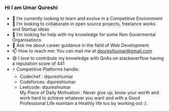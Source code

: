 ### Hi I am Umar Qureshi

- 🔭 I’m currently looking to learn and evolve in a Competitive Environment
- 👯 I’m looking to collaborate in open source projects, freelance works and Startup ideas
- 🤔 I’m looking for help with my knowledge for some Non Govermental Organisations
- 💬 Ask me about career guidance in the field of Web Development
- 📫 How to reach me: You can mail me at dqureshiumar@gmail.com
- 😄 I love to contribute my knowledge with QnAs on stackoverflow having a reputation score of 441
- ⚡ Competitive Platforms handle:
   - Codechef : dqureshiumar
   - Codeforces: dqureshiumar
   - Leetcode: dqureshiumar 
<br>My Piece of Daily Motivation : Never give up, know your worth and work hard to achieve whatever you want and with a Good Professional Life maintain a Heathly life too by working out :).

